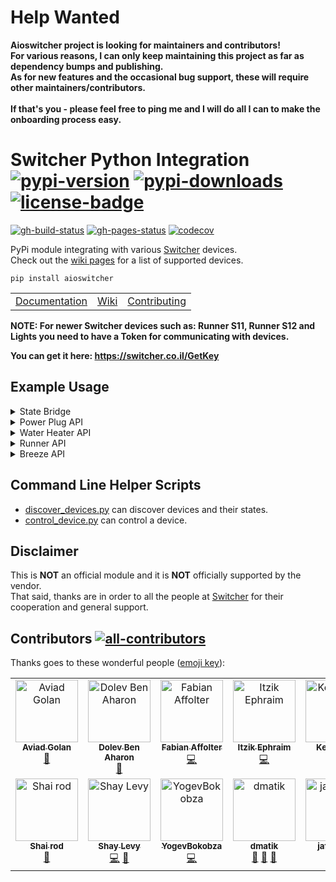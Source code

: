 # Help Wanted

<p align="left">
<strong>
Aioswitcher project is looking for maintainers and contributors!<br/>
For various reasons, I can only keep maintaining this project as far as dependency bumps and publishing.<br/>
As for new features and the occasional bug support, these will require other maintainers/contributors.<br/>
<br/>
If that's you - please feel free to ping me and I will do all I can to make the onboarding process easy.
</strong>
</p>

# Switcher Python Integration</br>[![pypi-version]][11] [![pypi-downloads]][11] [![license-badge]][4]

[![gh-build-status]][7] [![gh-pages-status]][8] [![codecov]][3]

PyPi module integrating with various [Switcher][12] devices.</br>
Check out the [wiki pages][0] for a list of supported devices.

```shell
pip install aioswitcher
```

<table>
  <td><a href="https://aioswitcher.tomfi.info/">Documentation</a></td>
  <td><a href="https://github.com/TomerFi/aioswitcher/wiki">Wiki</a></td>
  <td><a href="https://github.com/TomerFi/aioswitcher/blob/dev/CONTRIBUTING.md">Contributing</a></td>
</table>

<strong>
NOTE: For newer Switcher devices such as: Runner S11, Runner S12 and Lights you need to have a Token for communicating with devices. 

You can get it here: https://switcher.co.il/GetKey
</strong>

## Example Usage

<details>
  <summary>State Bridge</summary>

```python
async def print_devices(delay):
    def on_device_found_callback(device):
        # a switcher device will broadcast a state message approximately every 4 seconds
        print(asdict(device))

    async with SwitcherBridge(on_device_found_callback):
        await asyncio.sleep(delay)

# run the bridge for 60 seconds
asyncio.run(print_devices(60))
```

</details>

<details>
  <summary>Power Plug API</summary>

  ```python
  async def control_power_plug(device_type, device_ip, device_id) :
      # for connecting to a device we need its type, id and ip address
      async with SwitcherType1Api(device_type, device_ip, device_id) as api:
          # get the device current state
          await api.get_state()
          # turn the device on
          await api.control_device(Command.ON)
          # turn the device off
          await api.control_device(Command.OFF)
          # set the device name to 'my new name'
          await api.set_device_name("my new name")

  asyncio.run(control_power_plug("111.222.11.22", "ab1c2d"))
  ```

</details>

<details>
  <summary>Water Heater API</summary>

  ```python
  async def control_water_heater(device_type, device_ip, device_id) :
      # for connecting to a device we need its type, id and ip address
      async with SwitcherType1Api(device_type, device_ip, device_id) as api:
          # get the device current state
          await api.get_state()
          # turn the device on for 15 minutes
          await api.control_device(Command.ON, 15)
          # turn the device off
          await api.control_device(Command.OFF)
          # set the device name to 'my new name'
          await api.set_device_name("my new name")
          # configure the device for 02:30 auto shutdown
          await api.set_auto_shutdown(timedelta(hours=2, minutes=30))
          # get the schedules from the device
          await api.get_schedules()
          # delete and existing schedule with id 1
          await api.delete_schedule("1")
          # create a new recurring schedule for 13:00-14:30
          # executing on sunday and friday
          await api.create_schedule("13:00", "14:30", {Days.SUNDAY, Days.FRIDAY})

  asyncio.run(control_water_heater("111.222.11.22", "ab1c2d"))
  ```

</details>

<details>
  <summary>Runner API</summary>

  ```python
  async def control_runner(device_type, device_ip, device_id, token) :
      # for connecting to a device we need its type, id and ip address
      async with SwitcherType2Api(device_type, device_ip, device_id, token) as api:
          # get the device current state
          await api.get_shutter_state()
          # open the shutter to 30%, shutter number id is 1
          await api.set_position(30, 1)
          # stop the shutter if currently rolling, shutter number id is 1
          await api.stop_shutter(1)

  asyncio.run(control_runner(DeviceType.RUNNER, "111.222.11.22", "ab1c2d", ""))
  ```

</details>

<details>
  <summary>Breeze API</summary>

  ```python
  async def control_breeze(device_type, device_ip, device_id, remote_manager, remote_id) :
      # for connecting to a device we need its type, id and ip address
      async with SwitcherType2Api(device_type, device_ip, device_id) as api:
          # get the device current state
          await api.get_breeze_state()
          # initialize the Breeze RemoteManager and get the remote
          remote = remote_manager.get_remote(remote_id)
          # prepare a control command that turns on the Breeze
          # set to 24 degree (Celsius) cooling with vertical swing
          # send command to the device
          await api.control_breeze_device(
              remote,
              DeviceState.ON,
              ThermostatMode.COOL,
              24,
              ThermostatFanLevel.MEDIUM,
              ThermostatSwing.ON,
          )

  # create the remote manager outside the context for re-using
  remote_manager = SwitcherBreezeRemoteManager()
  asyncio.run(control_breeze("111.222.11.22", "ab1c2d", remote_manager, "DLK65863"))
  ```

</details>

## Command Line Helper Scripts

- [discover_devices.py](https://github.com/TomerFi/aioswitcher/blob/dev/scripts/discover_devices.py) can discover devices and their
  states.
- [control_device.py](https://github.com/TomerFi/aioswitcher/blob/dev/scripts/control_device.py) can control a device.

## Disclaimer

This is **NOT** an official module and it is **NOT** officially supported by the vendor.</br>
That said, thanks are in order to all the people at [Switcher][12] for their cooperation and general support.

## Contributors [![all-contributors]][2]

Thanks goes to these wonderful people ([emoji key][1]):

<!-- ALL-CONTRIBUTORS-LIST:START - Do not remove or modify this section -->
<!-- prettier-ignore-start -->
<!-- markdownlint-disable -->
<table>
  <tbody>
    <tr>
      <td align="center" valign="top" width="14.28%"><a href="https://github.com/aviadgolan"><img src="https://avatars.githubusercontent.com/u/17742111?v=4?s=100" width="100px;" alt="Aviad Golan"/><br /><sub><b>Aviad Golan</b></sub></a><br /><a href="#data-AviadGolan" title="Data">🔣</a></td>
      <td align="center" valign="top" width="14.28%"><a href="https://github.com/dolby360"><img src="https://avatars.githubusercontent.com/u/22151399?v=4?s=100" width="100px;" alt="Dolev Ben Aharon"/><br /><sub><b>Dolev Ben Aharon</b></sub></a><br /><a href="https://github.com/TomerFi/aioswitcher/commits?author=dolby360" title="Documentation">📖</a></td>
      <td align="center" valign="top" width="14.28%"><a href="http://fabian-affolter.ch/blog/"><img src="https://avatars.githubusercontent.com/u/116184?v=4?s=100" width="100px;" alt="Fabian Affolter"/><br /><sub><b>Fabian Affolter</b></sub></a><br /><a href="https://github.com/TomerFi/aioswitcher/commits?author=fabaff" title="Code">💻</a></td>
      <td align="center" valign="top" width="14.28%"><a href="https://github.com/oranja"><img src="https://avatars.githubusercontent.com/u/679184?v=4?s=100" width="100px;" alt="Itzik Ephraim"/><br /><sub><b>Itzik Ephraim</b></sub></a><br /><a href="https://github.com/TomerFi/aioswitcher/commits?author=oranja" title="Code">💻</a></td>
      <td align="center" valign="top" width="14.28%"><a href="https://github.com/Kesav890"><img src="https://avatars.githubusercontent.com/u/82559951?v=4?s=100" width="100px;" alt="Kesav890"/><br /><sub><b>Kesav890</b></sub></a><br /><a href="https://github.com/TomerFi/aioswitcher/commits?author=Kesav890" title="Documentation">📖</a></td>
      <td align="center" valign="top" width="14.28%"><a href="http://liad.avrah.am"><img src="https://avatars.githubusercontent.com/u/7263223?v=4?s=100" width="100px;" alt="Liad Avraham"/><br /><sub><b>Liad Avraham</b></sub></a><br /><a href="https://github.com/TomerFi/aioswitcher/commits?author=liadav" title="Code">💻</a></td>
      <td align="center" valign="top" width="14.28%"><a href="https://github.com/OrBin"><img src="https://avatars.githubusercontent.com/u/6897234?v=4?s=100" width="100px;" alt="Or Bin"/><br /><sub><b>Or Bin</b></sub></a><br /><a href="https://github.com/TomerFi/aioswitcher/commits?author=OrBin" title="Code">💻</a></td>
    </tr>
    <tr>
      <td align="center" valign="top" width="14.28%"><a href="http://exploit.co.il"><img src="https://avatars.githubusercontent.com/u/1768915?v=4?s=100" width="100px;" alt="Shai rod"/><br /><sub><b>Shai rod</b></sub></a><br /><a href="#data-nightrang3r" title="Data">🔣</a></td>
      <td align="center" valign="top" width="14.28%"><a href="https://github.com/thecode"><img src="https://avatars.githubusercontent.com/u/1858925?v=4?s=100" width="100px;" alt="Shay Levy"/><br /><sub><b>Shay Levy</b></sub></a><br /><a href="https://github.com/TomerFi/aioswitcher/commits?author=thecode" title="Code">💻</a> <a href="#ideas-thecode" title="Ideas, Planning, & Feedback">🤔</a></td>
      <td align="center" valign="top" width="14.28%"><a href="https://github.com/YogevBokobza"><img src="https://avatars.githubusercontent.com/u/22839127?v=4?s=100" width="100px;" alt="YogevBokobza"/><br /><sub><b>YogevBokobza</b></sub></a><br /><a href="https://github.com/TomerFi/aioswitcher/commits?author=YogevBokobza" title="Code">💻</a></td>
      <td align="center" valign="top" width="14.28%"><a href="https://github.com/dmatik"><img src="https://avatars.githubusercontent.com/u/5577386?v=4?s=100" width="100px;" alt="dmatik"/><br /><sub><b>dmatik</b></sub></a><br /><a href="#blog-dmatik" title="Blogposts">📝</a> <a href="#ideas-dmatik" title="Ideas, Planning, & Feedback">🤔</a> <a href="#userTesting-dmatik" title="User Testing">📓</a></td>
      <td align="center" valign="top" width="14.28%"><a href="https://github.com/jafar-atili"><img src="https://avatars.githubusercontent.com/u/19508787?v=4?s=100" width="100px;" alt="jafar-atili"/><br /><sub><b>jafar-atili</b></sub></a><br /><a href="https://github.com/TomerFi/aioswitcher/commits?author=jafar-atili" title="Code">💻</a> <a href="https://github.com/TomerFi/aioswitcher/commits?author=jafar-atili" title="Documentation">📖</a></td>
    </tr>
  </tbody>
</table>

<!-- markdownlint-restore -->
<!-- prettier-ignore-end -->

<!-- ALL-CONTRIBUTORS-LIST:END -->

<!-- Real Links -->
[0]: https://github.com/TomerFi/aioswitcher/wiki
[1]: https://allcontributors.org/docs/en/emoji-key
[2]: https://allcontributors.org
[3]: https://codecov.io/gh/TomerFi/aioswitcher
[4]: https://github.com/TomerFi/aioswitcher
[7]: https://github.com/TomerFi/aioswitcher/actions/workflows/stage.yml
[8]: https://aioswitcher.tomfi.info/
[11]: https://pypi.org/project/aioswitcher
[12]: https://www.switcher.co.il/
<!-- Badges Links -->
[all-contributors]: https://img.shields.io/github/all-contributors/tomerfi/aioswitcher?color=ee8449&style=flat-square
[codecov]: https://codecov.io/gh/TomerFi/aioswitcher/graph/badge.svg
[gh-build-status]: https://github.com/TomerFi/aioswitcher/actions/workflows/stage.yml/badge.svg
[gh-pages-status]: https://github.com/TomerFi/aioswitcher/actions/workflows/pages.yml/badge.svg
[license-badge]: https://img.shields.io/github/license/tomerfi/aioswitcher
[pypi-downloads]: https://img.shields.io/pypi/dm/aioswitcher.svg?logo=pypi&color=1082C2
[pypi-version]: https://img.shields.io/pypi/v/aioswitcher?logo=pypi
